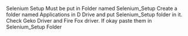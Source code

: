 Selenium Setup Must be put in Folder named Selenium_Setup
Create a folder named Applications in D Drive and put Selenium_Setup folder in it.
Check Geko Driver and Fire Fox driver. If okay paste them in Selenium_Setup Folder
